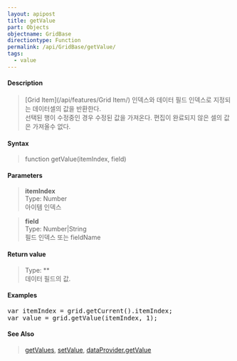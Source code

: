 ```yaml
---
layout: apipost
title: getValue
part: Objects
objectname: GridBase
directiontype: Function
permalink: /api/GridBase/getValue/
tags:
  - value
---
```



#### Description

> [Grid Item](/api/features/Grid Item/) 인덱스와 데이터 필드 인덱스로 지정되는 데이터셀의 값을 반환한다.  
> 선택된 행이 수정중인 경우 수정된 값을 가져온다. 편집이 완료되지 않은 셀의 값은 가져올수 없다.  

#### Syntax

> function getValue(itemIndex, field)  

#### Parameters

> **itemIndex**  
> Type: Number  
> 아이템 인덱스  

> **field**  
> Type: Number\|String  
> 필드 인덱스 또는 fieldName  

#### Return value

> Type: **  
> 데이터 필드의 값.  

#### Examples 

<pre class="prettyprint">
var itemIndex = grid.getCurrent().itemIndex;
var value = grid.getValue(itemIndex, 1);
</pre>

#### See Also
> [getValues](/api/GridView/getValues), [setValue](/api/GridBase/setValue), [dataProvider.getValue](/api/LocalDataProvider/getValue/)